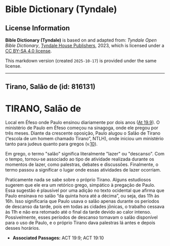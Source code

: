 # Bible Dictionary (Tyndale)

## License Information

**Bible Dictionary (Tyndale)** is based on and adapted from: _Tyndale Open Bible Dictionary_, [Tyndale House Publishers](https://tyndaleopenresources.com/), 2023, which is licensed under a [CC BY-SA 4.0 license](https://creativecommons.org/licenses/by-sa/4.0/legalcode.en).

This markdown version (created `2025-10-17`) is provided under the same license.



--------------------------------

## Tirano, Salão de (id: 816131)

TIRANO, Salão de
================

Local em Éfeso onde Paulo ensinou diariamente por dois anos ([At 19\.9](https://ref.ly/Acts19:9)). O ministério de Paulo em Éfeso começou na sinagoga, onde ele pregou por três meses. Diante da crescente oposição, Paulo alugou o Salão de Tirano (“escola de um homem chamado Tirano”, NTLH), onde iniciou um ministério tanto para judeus quanto para gregos (v.[10](https://ref.ly/Acts19:10)).

Em grego, o termo "salão" significa literalmente "lazer" ou "descanso". Com o tempo, tornou\-se associado ao tipo de atividade realizada durante os momentos de lazer, como palestras, debates e discussões. Finalmente, o termo passou a significar o lugar onde essas atividades de lazer ocorriam.

Praticamente nada se sabe sobre o próprio Tirano. Alguns estudiosos sugerem que ele era um retórico grego, simpático à pregação de Paulo. Essa sugestão é plausível por uma adição no texto ocidental que afirma que Paulo ensinava no salão “da quinta hora até a décima”, ou seja, das 11h às 16h. Isso significaria que Paulo usava o salão apenas durante os períodos de descanso da tarde, pois em todas as cidades jônicas, o trabalho cessava às 11h e não era retomado até o final da tarde devido ao calor intenso. Possivelmente, esses períodos de descanso tornavam o salão disponível para o uso de Paulo, e o próprio Tirano dava palestras lá antes e depois desses horários.

* **Associated Passages:** ACT 19:9; ACT 19:10


